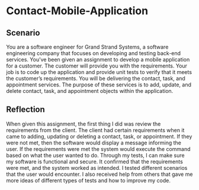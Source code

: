 # Contact-Mobile-Application

## Scenario
You are a software engineer for Grand Strand Systems, a software engineering company that focuses on developing and testing back-end services. You’ve been given an assignment to develop a mobile application for a customer. The customer will provide you with the requirements. Your job is to code up the application and provide unit tests to verify that it meets the customer’s requirements. You will be delivering the contact, task, and appointment services. The purpose of these services is to add, update, and delete contact, task, and appointment objects within the application. 


## Reflection
When given this assignment, the first thing I did was review the requirements from the client. The client had certain requirements when it came to adding, updating or deleting a contact, task, or appointment. If they were not met, then the software would display a message informing the user. If the requirements were met the system would execute the command based on what the user wanted to do. Through my tests, I can make sure my software is functional and secure. It confirmed that the requirements were met, and the system worked as intended. I tested different scenarios that the user would encounter. I also received help from others that gave me more ideas of different types of tests and how to improve my code.
